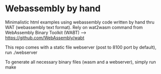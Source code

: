 # Webassembly by hand
Minimalistic html examples using webassembly code written by hand thru WAT (webassembly text format).
Rely on wat2wasm command from WebAssembly Binary Toolkit (WABT) 
--> https://github.com/WebAssembly/wabt

This repo comes with a static file webserver (post to 8100 port by default), run
    ./webserver

To generate all necessary binary files (wasm and a webserver), simply run
    make
